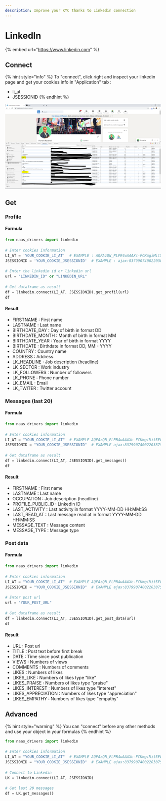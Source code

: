 ```yaml
---
description: Improve your KYC thanks to Linkedin connection
---
```


# LinkedIn

{% embed url="https://www.linkedin.com" %}

## Connect

{% hint style="info" %}
To "connect", click right and inspect your linkedin page and get your cookies info in "Application" tab :

* li\_at
* JSESSIONID
{% endhint %}

![](../.gitbook/assets/lk_connect.png)

## Get 

### Profile

#### Formula

```python
from naas_drivers import linkedin

# Enter cookies information
LI_AT = 'YOUR_COOKIE_LI_AT'  # EXAMPLE : AQFAzQN_PLPR4wAAAXc-FCKmgiMit5FLdY1af3-2
JSESSIONID = 'YOUR_COOKIE_JSESSIONID'  # EXAMPLE : ajax:8379907400220387585

# Enter the linkedin id or linkedin url
url = "LINKEDIN_ID" or "LINKEDIN_URL"

# Get dataframe as result
df = linkedin.connect(LI_AT, JSESSIONID).get_profil(url)
df
```

#### Result

* FIRSTNAME : First name
* LASTNAME : Last name
* BIRTHDATE\_DAY : Day of birth in format DD
* BIRTHDATE\_MONTH : Month of birth in format MM
* BIRTHDATE\_YEAR : Year of birth in format YYYY
* BIRTHDATE : Birthdate in format DD, MM - YYYY 
* COUNTRY : Country name
* ADDRESS : Address
* LK\_HEADLINE : Job description \(headline\)
* LK\_SECTOR : Work industry
* LK\_FOLLOWERS : Number of followers
* LK\_PHONE : Phone number
* LK\_EMAIL : Email
* LK\_TWITER : Twitter account

### Messages \(last 20\)

#### Formula

```python
from naas_drivers import linkedin

# Enter cookies information
LI_AT = "YOUR_COOKIE_LI_AT"  # EXAMPLE AQFAzQN_PLPR4wAAAXc-FCKmgiMit5FLdY1af3-2
JSESSIONID = "YOUR_COOKIE_JSESSIONID"  # EXAMPLE ajax:8379907400220387585

# Get dataframe as result
df = linkedin.connect(LI_AT, JSESSIONID).get_messages()
df
```

#### Result

* FIRSTNAME : First name
* LASTNAME : Last name
* OCCUPATION : Job description \(headline\)
* PROFILE\_PUBLIC\_ID : LinkedIn ID
* LAST\_ACTIVITY : Last activity in format YYYY-MM-DD HH:MM:SS
* LAST\_READ\_AT : Last message read at in format YYYY-MM-DD HH:MM:SS
* MESSAGE\_TEXT : Message content
* MESSAGE\_TYPE : Message type

### Post data

#### Formula

```python
from naas_drivers import linkedin

# Enter cookies information
LI_AT = "YOUR_COOKIE_LI_AT"  # EXAMPLE AQFAzQN_PLPR4wAAAXc-FCKmgiMit5FLdY1af3-2
JSESSIONID = "YOUR_COOKIE_JSESSIONID"  # EXAMPLE ajax:8379907400220387585

# Enter post url
url = "YOUR_POST_URL"

# Get dataframe as result
df = linkedin.connect(LI_AT, JSESSIONID).get_post_data(url)
df
```

#### Result

* URL : Post url
* TITLE : Post text before first break
* DATE : Time since post publication
* VIEWS : Numbers of views
* COMMENTS : Numbers of comments
* LIKES : Numbers of likes
* LIKES\_LIKE : Numbers of likes type "like"
* LIKES\_PRAISE : Numbers of likes type "praise"
* LIKES\_INTEREST : Numbers of likes type "interest"
* LIKES\_APPRECIATION : Numbers of likes type "appreciation"
* LIKES\_EMPATHY : Numbers of likes type "empathy"

## Advanced

{% hint style="warning" %}
You can "connect" before any other methods and use your object in your formulas
{% endhint %}

```python
from naas_drivers import linkedin

# Enter cookies information
LI_AT = "YOUR_COOKIE_LI_AT"  # EXAMPLE AQFAzQN_PLPR4wAAAXc-FCKmgiMit5FLdY1af3-2
JSESSIONID = "YOUR_COOKIE_JSESSIONID"  # EXAMPLE ajax:8379907400220387585

# Connect to Linkedin
LK = linkedin.connect(LI_AT, JSESSIONID)

# Get last 20 messages
df = LK.get_messages()
```

